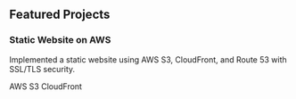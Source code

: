 ## Featured Projects

<div class="grid md:grid-cols-2 lg:grid-cols-3 gap-8">
    <div class="bg-white rounded-lg shadow-md p-6 hover:shadow-lg transition-shadow">
        <h3 class="text-xl font-semibold mb-4">Static Website on AWS</h3>
        <p class="text-gray-600 mb-4">
            Implemented a static website using AWS S3, CloudFront, and Route 53 with SSL/TLS security.
        </p>
        <div class="flex flex-wrap gap-2">
            <span class="bg-blue-100 text-blue-800 px-3 py-1 rounded-full text-sm">AWS</span>
            <span class="bg-blue-100 text-blue-800 px-3 py-1 rounded-full text-sm">S3</span>
            <span class="bg-blue-100 text-blue-800 px-3 py-1 rounded-full text-sm">CloudFront</span>
        </div>
    </div>
</div>